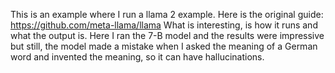This is an example where I run a llama 2 example. Here is the original guide:
https://github.com/meta-llama/llama
What is interesting, is how it runs and what the output is. 
Here I ran the 7-B model and the results were impressive but still, the model made a mistake 
when I asked the meaning of a German word and invented the meaning,
so it can have hallucinations.
